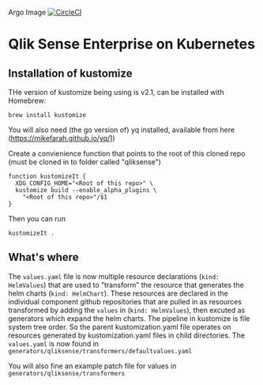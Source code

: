 Argo Image [![CircleCI](https://circleci.com/gh/qlik-oss/qliksense.svg?style=svg)](https://circleci.com/gh/qlik-oss/qliksense)

# Qlik Sense Enterprise on Kubernetes

## Installation of kustomize

THe version of kustomize being using is v2.1, can be installed with Homebrew:

 `brew install kustomize`

You will also need (the go version of) yq installed, available from here (https://mikefarah.github.io/yq/])

Create a convienience function that points to the root of this cloned repo (must be cloned in to folder called "qliksense")

```
function kustomizeIt {
  XDG_CONFIG_HOME="<Root of this repo>" \
  kustomize build --enable_alpha_plugins \
    "<Root of this repo>"/$1
}
```
Then you can run

`kustomizeIt .`

## What's where

The `values.yaml` file is now multiple resource declarations (`kind: HelmValues`) that are used to "transform" the resource that generates the helm charts (`kind: HelmChart`).
These resources are declared in the individual component github repositories that are pulled in as resources transformed by adding the `values` in (`kind: HelmValues`), then excuted as generators which expand the helm charts. 
The pipeline in kustomize is file system tree order. So the parent kustomization.yaml file operates on resources generated by kustomization.yaml files in child directories.  The `values.yaml` is now found in `generators/qliksense/transformers/defaultvalues.yaml`

You will also fine an example patch file for values in `generators/qliksense/transformers`
